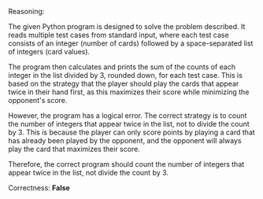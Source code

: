 Reasoning: 

The given Python program is designed to solve the problem described. It reads multiple test cases from standard input, where each test case consists of an integer (number of cards) followed by a space-separated list of integers (card values). 

The program then calculates and prints the sum of the counts of each integer in the list divided by 3, rounded down, for each test case. This is based on the strategy that the player should play the cards that appear twice in their hand first, as this maximizes their score while minimizing the opponent's score.

However, the program has a logical error. The correct strategy is to count the number of integers that appear twice in the list, not to divide the count by 3. This is because the player can only score points by playing a card that has already been played by the opponent, and the opponent will always play the card that maximizes their score.

Therefore, the correct program should count the number of integers that appear twice in the list, not divide the count by 3.

Correctness: **False**